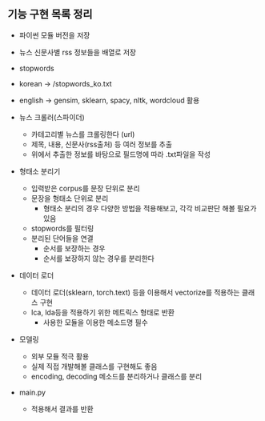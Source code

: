 ## 기능 구현 목록 정리

* 파이썬 모듈 버전을 저장

* 뉴스 신문사별 rss 정보들을 배열로 저장

* stopwords
 * korean -> /stopwords_ko.txt
 * english -> gensim, sklearn, spacy, nltk, wordcloud 활용

* 뉴스 크롤러(스파이더)
  * 카테고리별 뉴스를 크롤링한다 (url)
  * 제목, 내용, 신문사(rss출처) 등 여러 정보를 추출
  * 위에서 추출한 정보를 바탕으로 필드명에 따라 .txt파일을 작성

* 형태소 분리기
  * 입력받은 corpus를 문장 단위로 분리
  * 문장을 형태소 단위로 분리
    * 형태소 분리의 경우 다양한 방법을 적용해보고, 각각 비교판단 해볼 필요가 있음
  * stopwords를 필터링
  * 분리된 단어들을 연결
    * 순서를 보장하는 경우
    * 순서를 보장하지 않는 경우를 분리한다
* 데이터 로더
  * 데이터 로더(sklearn, torch.text) 등을 이용해서 vectorize를 적용하는 클래스 구현
  * lca, lda등을 적용하기 위한 메트릭스 형태로 반환
    * 사용한 모듈을 이용한 메소드명 필수

* 모델링 
  * 외부 모듈 적극 활용
  * 실제 직접 개발해볼 클래스를 구현해도 좋음
  * encoding, decoding 메소드를 분리하거나 클래스를 분리

* main.py
  * 적용해서 결과를 반환
